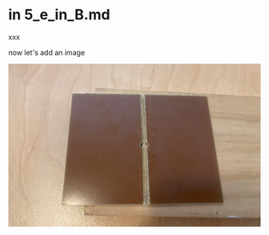 # in 5_e_in_B.md

xxx


now let's add an image

![Here's me doing some PCB stuff](./images/sample_image.png)
